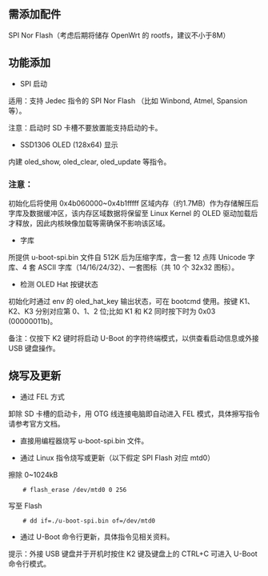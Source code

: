 ## 需添加配件

SPI Nor Flash（考虑后期将储存 OpenWrt 的 rootfs，建议不小于8M）

## 功能添加

+ SPI 启动

适用：支持 Jedec 指令的 SPI Nor Flash （比如 Winbond, Atmel, Spansion 等）。

注意：启动时 SD 卡槽不要放置能支持启动的卡。

+ SSD1306 OLED (128x64) 显示

内建 oled_show, oled_clear, oled_update 等指令。

### 注意：

初始化后将使用 0x4b060000~0x4b1fffff 区域内存（约1.7MB）作为存储解压后字库及数据缓冲区，该内存区域数据将保留至 Linux Kernel 的 OLED 驱动加载后才释放，因此内核映像加载等需确保不影响该区域。

+ 字库

所提供 u-boot-spi.bin 文件自 512K 后为压缩字库，含一套 12 点阵 Unicode 字库、4 套 ASCII 字库（14/16/24/32）、一套图标（共 10 个 32x32 图标）。

+ 检测 OLED Hat 按键状态

初始化时通过 env 的 oled_hat_key 输出状态，可在 bootcmd 使用。按键 K1、K2、K3 分别对应第 0、1、2 位;比如 K1 和 K2 同时按下时为 0x03 (00000011b)。

备注：仅按下 K2 键时将启动 U-Boot 的字符终端模式，以供查看启动信息或外接 USB 键盘操作。

## 烧写及更新

+ 通过 FEL 方式

卸除 SD 卡槽的启动卡，用 OTG 线连接电脑即自动进入 FEL 模式，具体擦写指令请参考官方文档。

+ 直接用编程器烧写 u-boot-spi.bin 文件。

+ 通过 Linux 指令烧写或更新（以下假定 SPI Flash 对应 mtd0）

擦除 0~1024kB

        # flash_erase /dev/mtd0 0 256

写至 Flash

        # dd if=./u-boot-spi.bin of=/dev/mtd0

+ 通过 U-Boot 命令行更新，具体指令见相关资料。

提示：外接 USB 键盘并于开机时按住 K2 键及键盘上的 CTRL+C 可进入 U-Boot 命令行模式。

